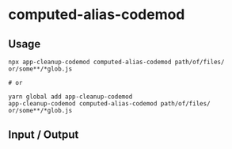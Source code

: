 # computed-alias-codemod


## Usage

```
npx app-cleanup-codemod computed-alias-codemod path/of/files/ or/some**/*glob.js

# or

yarn global add app-cleanup-codemod
app-cleanup-codemod computed-alias-codemod path/of/files/ or/some**/*glob.js
```

## Input / Output

<!--FIXTURES_TOC_START-->
<!--FIXTURES_TOC_END-->

<!--FIXTURES_CONTENT_START-->
<!--FIXTURES_CONTENT_END-->